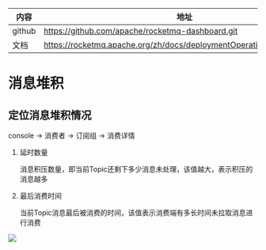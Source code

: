 | 内容   | 地址                                                         |
| ------ | ------------------------------------------------------------ |
| github | https://github.com/apache/rocketmq-dashboard.git             |
| 文档   | https://rocketmq.apache.org/zh/docs/deploymentOperations/17Dashboard |



# 消息堆积

## 定位消息堆积情况

console -> 消费者 -> 订阅组 -> 消费详情

1. 延时数量

   消息积压数量，即当前Topic还剩下多少消息未处理，该值越大，表示积压的消息越多

2. 最后消费时间

   当前Topic消息最后被消费的时间，该值表示消费端有多长时间未拉取消息进行消费

![](E:\wok\文档\doc\image\rocketMq\rocketmq_msg_delay_judge.jpg)

